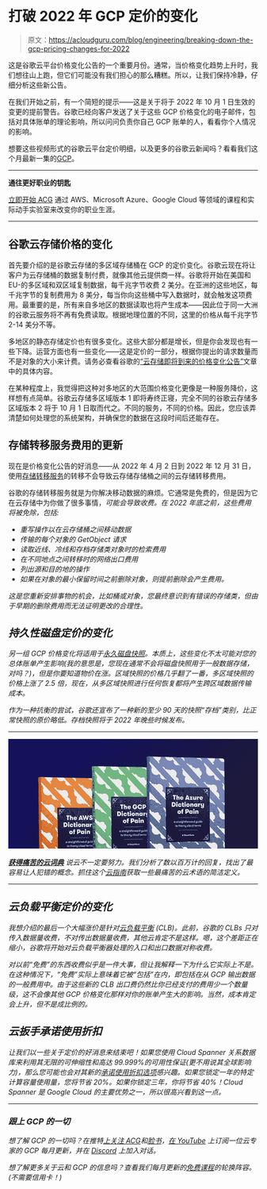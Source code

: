# 打破 2022 年 GCP 定价的变化

> 原文：<https://acloudguru.com/blog/engineering/breaking-down-the-gcp-pricing-changes-for-2022>

这是谷歌云平台价格变化公告的一个重要月份。通常，当价格变化趋势上升时，我们想往山上跑，但它们可能没有我们担心的那么糟糕。所以，让我们保持冷静，仔细分析这些新公告。

在我们开始之前，有一个简短的提示——这是关于将于 2022 年 10 月 1 日生效的变更的提前警告。谷歌已经向客户发送了关于这些 GCP 价格变化的电子邮件，包括对具体账单的理论影响，所以问问负责你自己 GCP 账单的人，看看你个人情况的影响。

想要这些视频形式的谷歌云平台定价明细，以及更多的谷歌云新闻吗？看看我们这个月最新一集的[GCP](https://learn.acloud.guru/series/gcp-this-month/view/403)。

* * *

**通往更好职业的钥匙**

[立即开始 ACG](https://acloudguru.com/pricing) 通过 AWS、Microsoft Azure、Google Cloud 等领域的课程和实际动手实验室来改变你的职业生涯。

* * *

## 谷歌云存储价格的变化

首先要介绍的是谷歌云存储的多区域存储桶在 GCP 的定价变化。谷歌云现在将让客户为云存储桶的数据复制付费，就像其他云提供商一样。谷歌将开始在美国和 EU-的多区域和双区域复制数据，每千兆字节收费 2 美分。在亚洲的这些地区，每千兆字节的复制费用为 8 美分，每当你向这些桶中写入数据时，就会触发这项费用。最重要的是，所有来自多地区的数据读取也将产生成本——因此位于同一大洲的谷歌云服务将不再有免费读取。根据地理位置的不同，这里的价格从每千兆字节 2-14 美分不等。

多地区的静态存储定价也有很多变化。这些大部分都是增长，但是你会发现也有一些下降。运营方面也有一些变化——这是定价的一部分，根据你提出的请求数量而不是对象的大小来计费。请务必查看谷歌的[“云存储即将到来的价格变化公告”](https://cloud.google.com/storage/pricing-announce)文章中的具体内容。

在某种程度上，我觉得把这种对多地区的大范围价格变化更像是一种服务降价，这样想有点简单。谷歌云存储多区域版本 1 即将寿终正寝，完全不同的谷歌云存储多区域版本 2 将于 10 月 1 日取而代之。不同的服务，不同的价格。因此，您应该弄清楚如何处理您的系统架构，并确保您的数据在这段时间后还能存在。

## 存储转移服务费用的更新

现在是价格变化公告的好消息——从 2022 年 4 月 2 日到 2022 年 12 月 31 日，使用[存储转移服务](https://cloud.google.com/storage-transfer/pricing#storage-transfer-service-pricing)的转移不会导致云存储存储桶之间的云存储转移费用。

谷歌的存储转移服务就是为你解决移动数据的麻烦。它通常是免费的，但是因为它在云存储中为你做了很多事情，*可能会导致收费。在 2022 年底之前，这些费用将被免除，包括:*

*   *重写操作以在云存储桶之间移动数据*
*   *传输的每个对象的 GetObject 请求*
*   *读取近线、冷线和存档存储类对象时的检索费用*
*   *在不同地点之间转移时的网络出口费用*
*   *列出源和目的地的操作*
*   *如果在对象的最小保留时间之前删除对象，则提前删除会产生费用。*

*这是您重新安排事物的机会，比如桶或对象，您最终意识到有错误的存储类，但由于早期的删除费用而无法证明更改的合理性。*

## *持久性磁盘定价的变化*

*另一组 GCP 价格变化将适用于[永久磁盘快照](https://cloud.google.com/compute/pricing-announce)。本质上，这些变化不太可能对您的总体账单产生影响(我的意思是，您现在通常不会将磁盘快照用于一般数据存储，对吗？)，但是你要知道物价在涨。区域快照的价格几乎翻了一番，多区域快照的价格上涨了 2.5 倍，现在，从多区域快照进行任何恢复都将产生跨区域数据传输成本。*

*作为一种抗衡的尝试，谷歌还宣布了一种新的至少 90 天的快照“存档”类别，比正常快照的原价略低。存档快照将于 2022 年晚些时候发布。*

* * *

*[![Complete guide to the Cloud and Dictionary ](img/93ebf63b88ab7fbd48705a01952ba688.png)](https://get.acloudguru.com/cloud-dictionary-of-pain)*

*[**获得痛苦的云词典**](https://get.acloudguru.com/cloud-dictionary-of-pain)
说云不一定要努力。我们分析了数以百万计的回复，找出了最容易让人犯错的概念。抓住这个[云指南](https://get.acloudguru.com/cloud-dictionary-of-pain)获取一些最痛苦的云术语的简洁定义。*

* * *

## *云负载平衡定价的变化*

*我想介绍的最后一个大幅涨价是针对[云负载平衡](https://cloud.google.com/vpc/network-pricing#lb) (CLB)。此前，谷歌的 CLBs 只对传入数据量收费，不对传出数据量收费，其他云肯定不是这样。嗯，这个差距正在缩小，谷歌将开始对云负载平衡器处理的入口和出口数据对称收费。*

*对以前“免费”的东西收费似乎是一件大事，但让我解释一下为什么它实际上不是。在这种情况下，“免费”实际上意味着它被“包括”在内，即包括在从 GCP 输出数据的一般费用中。由于这些新的 CLB 出口费仍然比你已经支付的费用少一个数量级，这不会像其他 GCP 价格变化那样对你的账单产生大的影响。当然，成本肯定会上升，但不是成比例的。*

## *云扳手承诺使用折扣*

*让我们以一些关于定价的好消息来结束吧！如果您使用 Cloud Spanner 关系数据库来利用其无限的可伸缩性和高达 99.999%的可用性保证(更不用说其全球影响力)，那么您可能也会对其新的[承诺使用折扣选项](https://cloud.google.com/blog/products/databases/spanner-committed-use-discounts-help-reduce-costs)感兴趣。如果您锁定一年的特定计算容量使用量，您将节省 20%。如果你锁定三年，你将节省 40%！Cloud Spanner 是 Google Cloud 的主要优势之一，所以很高兴看到这一点。*

* * *

### *跟上 GCP 的一切*

*想了解 GCP 的一切吗？在推特[上关注 ACG](https://twitter.com/acloudguru)和[脸书](https://www.facebook.com/acloudguru)，[在 YouTube](https://www.youtube.com/c/AcloudGuru/?sub_confirmation=1) 上订阅一位云专家的 GCP 每月更新，并在 [Discord](http://discord.gg/acloudguru) 上加入对话。*

*想了解更多关于云和 GCP 的信息吗？查看我们每月更新的[免费课程](https://acloudguru.com/blog/news/whats-free-at-acg)的轮换阵容。(不需要信用卡！)*